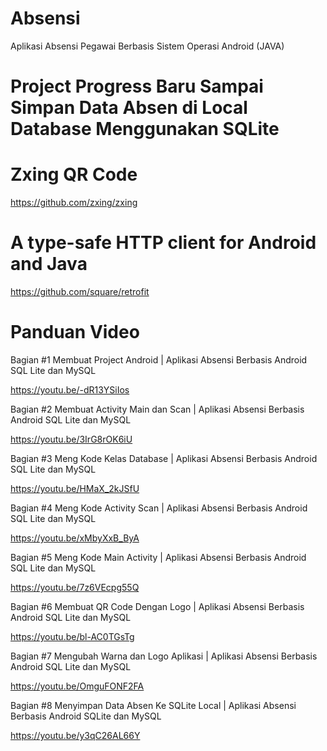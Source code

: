 # Absensi
Aplikasi Absensi Pegawai Berbasis Sistem Operasi Android (JAVA)

# Project Progress Baru Sampai Simpan Data Absen di Local Database Menggunakan SQLite

# Zxing QR Code
https://github.com/zxing/zxing

# A type-safe HTTP client for Android and Java
https://github.com/square/retrofit

# Panduan Video
Bagian #1 Membuat Project Android | Aplikasi Absensi Berbasis Android SQL Lite dan MySQL

https://youtu.be/-dR13YSiIos

Bagian #2 Membuat Activity Main dan Scan | Aplikasi Absensi Berbasis Android SQL Lite dan MySQL

https://youtu.be/3IrG8rOK6iU

Bagian #3 Meng Kode Kelas Database | Aplikasi Absensi Berbasis Android SQL Lite dan MySQL

https://youtu.be/HMaX_2kJSfU

Bagian #4 Meng Kode Activity Scan | Aplikasi Absensi Berbasis Android SQL Lite dan MySQL

https://youtu.be/xMbyXxB_ByA

Bagian #5 Meng Kode Main Activity | Aplikasi Absensi Berbasis Android SQL Lite dan MySQL

https://youtu.be/7z6VEcpg55Q

Bagian #6 Membuat QR Code Dengan Logo | Aplikasi Absensi Berbasis Android SQL Lite dan MySQL

https://youtu.be/bl-AC0TGsTg

Bagian #7 Mengubah Warna dan Logo Aplikasi | Aplikasi Absensi Berbasis Android SQL Lite dan MySQL

https://youtu.be/OmguFONF2FA

Bagian #8 Menyimpan Data Absen Ke SQLite Local | Aplikasi Absensi Berbasis Android SQLite dan MySQL

https://youtu.be/y3qC26AL66Y
